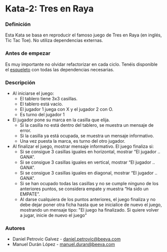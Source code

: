 # Kata-2: Tres en Raya

### Definición
Esta Kata se basa en reproducir el famoso juego de Tres en Raya (en inglés, Tic Tac Toe). No utiliza dependencias externas.

### Antes de empezar
Es muy importante no olvidar refactorizar en cada ciclo. 
Tenéis disponible el [esqueleto](https://github.com/beeva-danielpetrovic/beeva-taller-tdd/tree/master) con todas las dependencias necesarias.

### Descripción
- Al iniciarse el juego:
  - El tablero tiene 3x3 casillas.
  - El tablero está vacío.
  - El jugador 1 juega con X y el jugador 2 con O.
  - Es turno del jugador 1
- El jugador pone su marca en la casilla que elija.
  - Si la casilla no está dentro del tablero, se muestra un mensaje de error.
  - Si la casilla ya está ocupada, se muestra un mensaje informativo.
  - Una vez puesta la marca, es turno del otro jugador.
- Al finalizar el juego, mostrar mensaje informativo. El juego finaliza si:
  - Si se consigue 3 casillas iguales en horizontal, mostrar “El jugador .. GANA”.
  - Si se consigue 3 casillas iguales en vertical, mostrar “El jugador .. GANA”.
  - Si se consigue 3 casillas iguales en diagonal, mostrar “El jugador .. GANA”.
  - Si se han ocupado todas las casillas y no se cumple ninguno de los anteriores puntos, se considera empate y muestra “Ha sido un EMPATE”.
  - Al darse cualquiera de los puntos anteriores, el juego finaliza y no debe dejar poner otra ficha hasta que se inicialice de nuevo el juego, mostrando un mensaje tipo: "El juego ha finalizado. Si quiere volver a jugar, inicie de nuevo el juego"


### Autores

* Daniel Petrovic Galvez - daniel.petrovic@beeva.com
* Manuel Durán López - manuel.duran@beeva.com
